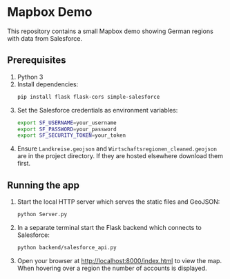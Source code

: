 # Mapbox Demo

This repository contains a small Mapbox demo showing German regions with data
from Salesforce.

## Prerequisites

1. Python 3
2. Install dependencies:
   ```bash
   pip install flask flask-cors simple-salesforce
   ```
3. Set the Salesforce credentials as environment variables:
   ```bash
   export SF_USERNAME=your_username
   export SF_PASSWORD=your_password
   export SF_SECURITY_TOKEN=your_token
   ```
4. Ensure `Landkreise.geojson` and `Wirtschaftsregionen_cleaned.geojson` are in
   the project directory. If they are hosted elsewhere download them first.

## Running the app

1. Start the local HTTP server which serves the static files and GeoJSON:
   ```bash
   python Server.py
   ```
2. In a separate terminal start the Flask backend which connects to
   Salesforce:
   ```bash
   python backend/salesforce_api.py
   ```
3. Open your browser at [http://localhost:8000/index.html](http://localhost:8000/index.html)
   to view the map. When hovering over a region the number of accounts is
   displayed.
